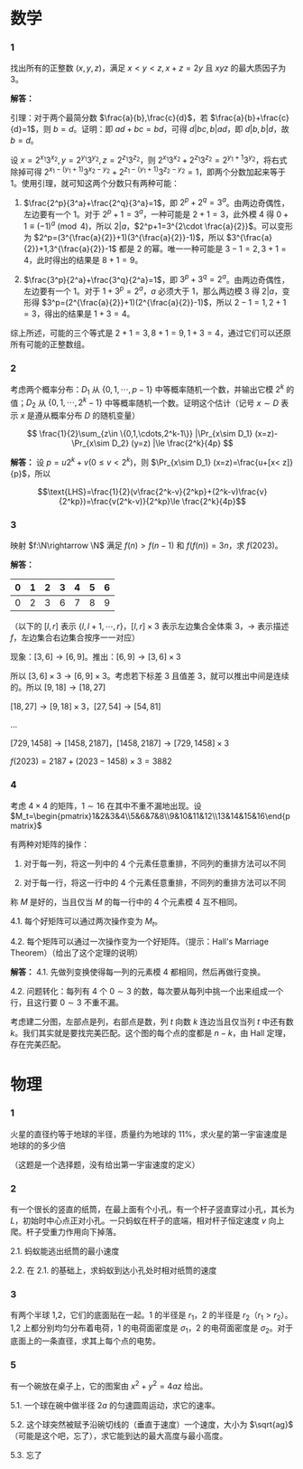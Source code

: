 # 数学

### 1

找出所有的正整数 $(x,y,z)$，满足 $x< y< z, x+z=2y$ 且 $xyz$ 的最大质因子为 $3$。

**解答：**

引理：对于两个最简分数 $\frac{a}{b},\frac{c}{d}$，若 $\frac{a}{b}+\frac{c}{d}=1$，则 $b=d$。证明：即 $ad+bc=bd$，可得 $d|bc,b|ad$，即 $d|b,b|d$，故 $b=d$。

设 $x=2^{x_1}3^{x_2},y=2^{y_1}3^{y_2},z=2^{z_1}3^{z_2}$，则 $2^{x_1}3^{x_2}+2^{z_1}3^{z_2}=2^{y_1+1}3^{y_2}$，将右式除掉可得 $2^{x_1-(y_1+1)}3^{x_2-y_2}+2^{z_1-(y_1+1)}3^{z_2-y_2}=1$，即两个分数加起来等于 $1$。使用引理，就可知这两个分数只有两种可能：

1. $\frac{2^p}{3^a}+\frac{2^q}{3^a}=1$，即 $2^p+2^q=3^a$。由两边奇偶性，左边要有一个 $1$。对于 $2^p+1=3^a$，一种可能是 $2+1=3$，此外模 $4$ 得 $0+1\equiv (-1)^a\pmod 4$，所以 $2|a$，$2^p+1=3^{2\cdot \frac{a}{2}}$。可以变形为 $2^p=(3^{\frac{a}{2}}+1)(3^{\frac{a}{2}}-1)$，所以 $3^{\frac{a}{2}}+1,3^{\frac{a}{2}}-1$ 都是 $2$ 的幂。唯一一种可能是 $3-1=2,3+1=4$，此时得出的结果是 $8+1=9$。

2. $\frac{3^p}{2^a}+\frac{3^q}{2^a}=1$，即 $3^p+3^q=2^a$。由两边奇偶性，左边要有一个 $1$。对于 $1+3^p=2^a$，$a$ 必须大于 $1$，那么两边模 $3$ 得 $2|a$，变形得 $3^p=(2^{\frac{a}{2}}+1)(2^{\frac{a}{2}}-1)$，所以 $2-1=1,2+1=3$，得出的结果是 $1+3=4$。

综上所述，可能的三个等式是 $2+1=3,8+1=9,1+3=4$，通过它们可以还原所有可能的正整数组。

### 2

考虑两个概率分布：$D_1$ 从 $\{0,1,\cdots,p-1\}$ 中等概率随机一个数，并输出它模 $2^k$ 的值；$D_2$ 从 $\{0,1,\cdots,2^k-1\}$ 中等概率随机一个数。证明这个估计（记号 $x\sim D$ 表示 $x$ 是遵从概率分布 $D$ 的随机变量）

$$ \frac{1}{2}\sum_{z\in \{0,1,\cdots,2^k-1\}} |\Pr_{x\sim D_1} (x=z)-\Pr_{x\sim D_2} (y=z) |\le \frac{2^k}{4p} $$

**解答：** 设 $p=u2^k+v(0\le v< 2^k)$，则 $\Pr_{x\sim D_1} (x=z)=\frac{u+[x< z]}{p}$，所以

$$\text{LHS}=\frac{1}{2}(v\frac{2^k-v}{2^kp}+(2^k-v)\frac{v}{2^kp})=\frac{v(2^k-v)}{2^kp}\le \frac{2^k}{4p}$$

### 3

映射 $f:\N\rightarrow \N$ 满足 $f(n)>f(n-1)$ 和 $f(f(n))=3n$，求 $f(2023)$。

**解答：** 

| 0    | 1    | 2    | 3    | 4    | 5    | 6    |
| ---- | ---- | ---- | ---- | ---- | ---- | ---- |
| 0    | 2    | 3    | 6    | 7    | 8    | 9    |

（以下的 $[l,r]$ 表示 $\{l,l+1,\cdots,r\}$，$[l,r]\times 3$ 表示左边集合全体乘 $3$，$\rightarrow$ 表示描述 $f$，左边集合右边集合按序一一对应）

现象：$[3,6]\rightarrow [6,9]$。推出：$[6,9]\rightarrow [3,6]\times 3$

所以 $[3,6]\times 3\rightarrow [6,9]\times 3$。考虑若下标差 3 且值差 3，就可以推出中间是连续的。所以 $[9,18]\rightarrow [18,27]$

$[18,27]\rightarrow [9,18]\times 3$，$[27,54]\rightarrow [54,81]$

...

$[729,1458]\rightarrow [1458,2187]$，$[1458,2187]\rightarrow [729,1458]\times 3$

$f(2023)=2187+(2023-1458)\times 3=3882$

### 4

考虑 $4\times 4$ 的矩阵，$1\sim 16$ 在其中不重不漏地出现。设 $M_t=\begin{pmatrix}1&2&3&4\\5&6&7&8\\9&10&11&12\\13&14&15&16\end{pmatrix}$

有两种对矩阵的操作：

1. 对于每一列，将这一列中的 $4$ 个元素任意重排，不同列的重排方法可以不同

2. 对于每一行，将这一行中的 $4$ 个元素任意重排，不同列的重排方法可以不同

称 $M$ 是好的，当且仅当 $M$ 的每一行中的 $4$ 个元素模 $4$ 互不相同。

4.1. 每个好矩阵可以通过两次操作变为 $M_t$。

4.2. 每个矩阵可以通过一次操作变为一个好矩阵。（提示：Hall's Marriage Theorem）（给出了这个定理的说明）

**解答：** 4.1. 先做列变换使得每一列的元素模 $4$ 都相同，然后再做行变换。

4.2. 问题转化：每列有 $4$ 个 $0\sim 3$ 的数，每次要从每列中挑一个出来组成一个行，且这行要 $0\sim 3$ 不重不漏。

考虑建二分图，左部点是列，右部点是数，列 $t$ 向数 $k$ 连边当且仅当列 $t$ 中还有数 $k$。我们其实就是要找完美匹配。这个图的每个点的度都是 $n-k$，由 Hall 定理，存在完美匹配。

# 物理

### 1

火星的直径约等于地球的半径，质量约为地球的 11%，求火星的第一宇宙速度是地球的的多少倍

（这题是一个选择题，没有给出第一宇宙速度的定义）

### 2

有一个很长的竖直的纸筒，在最上面有个小孔，有一个杆子竖直穿过小孔，其长为 $L$，初始时中心点正对小孔。一只蚂蚁在杆子的底端，相对杆子恒定速度 $v$ 向上爬。杆子受重力作用向下掉落。

2.1. 蚂蚁能逃出纸筒的最小速度

2.2. 在 2.1. 的基础上，求蚂蚁到达小孔处时相对纸筒的速度

### 3

有两个半球 1,2，它们的底面贴在一起。1 的半径是 $r_1$，2 的半径是 $r_2$（$r_1>r_2$）。1,2 上都分别均匀分布着电荷，1 的电荷面密度是 $\sigma_1$，2 的电荷面密度是 $\sigma_2$。对于底面上的一条直径，求其上每个点的电势。

### 5

有一个碗放在桌子上，它的图案由 $x^2+y^2=4az$ 给出。

5.1. 一个球在碗中做半径 $2a$ 的匀速圆周运动，求它的速率。

5.2. 这个球突然被赋予沿碗切线的（垂直于速度）一个速度，大小为 $\sqrt{ag}$（可能是这个吧，忘了），求它能到达的最大高度与最小高度。

5.3. 忘了